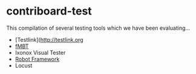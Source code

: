 # contriboard-test

This compilation of several testing tools which we have been evaluating...

  * [Testlink](http://testlink.org
  * [fMBT](https://01.org/fmbt)
  * Ixonox Visual Tester
  * [Robot Framework](http://robotframework.org/)
  * Locust 
